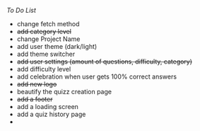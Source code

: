 _To Do List_

- change fetch method
- ~~add category level~~
- change Project Name
- add user theme (dark/light)
- add theme switcher
- ~~add user settings (amount of questions, difficulty, category)~~
- add difficulty level
- add celebration when user gets 100% correct answers
- ~~add new logo~~
- beautify the quizz creation page
- ~~add a footer~~
- add a loading screen
- add a quiz history page
-
